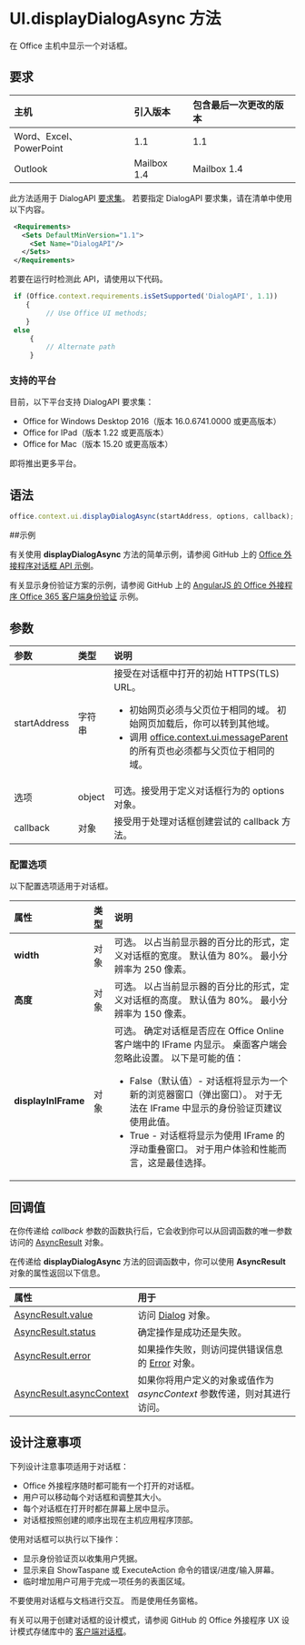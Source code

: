 # UI.displayDialogAsync 方法

在 Office 主机中显示一个对话框。 

## 要求

|主机|引入版本|包含最后一次更改的版本|
|:---------------|:--------|:----------|
|Word、Excel、PowerPoint|1.1|1.1|
|Outlook|Mailbox 1.4|Mailbox 1.4|

此方法适用于 DialogAPI [要求集](../../docs/overview/specify-office-hosts-and-api-requirements.md)。 若要指定 DialogAPI 要求集，请在清单中使用以下内容。

```xml
 <Requirements> 
   <Sets DefaultMinVersion="1.1"> 
     <Set Name="DialogAPI"/> 
   </Sets> 
 </Requirements> 

```

若要在运行时检测此 API，请使用以下代码。

```js
 if (Office.context.requirements.isSetSupported('DialogAPI', 1.1)) 
    {  
         // Use Office UI methods; 
    } 
 else 
     { 
         // Alternate path 
     } 
```



### 支持的平台
目前，以下平台支持 DialogAPI 要求集：

  - Office for Windows Desktop 2016（版本 16.0.6741.0000 或更高版本）
  - Office for IPad（版本 1.22 或更高版本）
  - Office for Mac（版本 15.20 或更高版本） 

即将推出更多平台。 

## 语法

```js
office.context.ui.displayDialogAsync(startAddress, options, callback);
```
##示例

有关使用 **displayDialogAsync** 方法的简单示例，请参阅 GitHub 上的 [Office 外接程序对话框 API 示例](https://github.com/OfficeDev/Office-Add-in-Dialog-API-Simple-Example/)。

有关显示身份验证方案的示例，请参阅 GitHub 上的 [AngularJS 的 Office 外接程序 Office 365 客户端身份验证](https://github.com/OfficeDev/Word-Add-in-AngularJS-Client-OAuth) 示例。

 
## 参数

| 参数    | 类型   |说明|
|:---------------|:--------|:----------|
|startAddress|字符串|接受在对话框中打开的初始 HTTPS(TLS) URL。 <ul><li>初始网页必须与父页位于相同的域。 初始网页加载后，你可以转到其他域。</li><li>调用 [office.context.ui.messageParent](officeui.messageparent.md) 的所有页也必须都与父页位于相同的域。</li></ul>|
|选项|object|可选。接受用于定义对话框行为的 options 对象。|
|callback|对象|接受用于处理对话框创建尝试的 callback 方法。|
    
### 配置选项
以下配置选项适用于对话框。


| 属性     | 类型   |说明|
|:---------------|:--------|:----------|
|**width**|对象|可选。 以占当前显示器的百分比的形式，定义对话框的宽度。 默认值为 80%。 最小分辨率为 250 像素。|
|**高度**|对象|可选。 以占当前显示器的百分比的形式，定义对话框的高度。 默认值为 80%。 最小分辨率为 150 像素。|
|**displayInIFrame**|对象|可选。 确定对话框是否应在 Office Online 客户端中的 IFrame 内显示。 桌面客户端会忽略此设置。 以下是可能的值：<ul><li>False（默认值）- 对话框将显示为一个新的浏览器窗口（弹出窗口）。 对于无法在 IFrame 中显示的身份验证页建议使用此值。 </li><li>True - 对话框将显示为使用 IFrame 的浮动重叠窗口。 对于用户体验和性能而言，这是最佳选择。</li>|


## 回调值
在你传递给 _callback_ 参数的函数执行后，它会收到你可以从回调函数的唯一参数访问的 [AsyncResult](../../reference/shared/asyncresult.md) 对象。

在传递给 **displayDialogAsync** 方法的回调函数中，你可以使用 **AsyncResult** 对象的属性返回以下信息。



|**属性**|**用于**|
|:-----|:-----|
|[AsyncResult.value](../../reference/shared/asyncresult.value.md)|访问 [Dialog](../../reference/shared/officeui.dialog.md) 对象。|
|[AsyncResult.status](../../reference/shared/asyncresult.status.md)|确定操作是成功还是失败。|
|[AsyncResult.error](../../reference/shared/asyncresult.error.md)|如果操作失败，则访问提供错误信息的 [Error](../../reference/shared/error.md) 对象。|
|[AsyncResult.asyncContext](../../reference/shared/asyncresult.asynccontext.md)|如果你将用户定义的对象或值作为 _asyncContext_ 参数传递，则对其进行访问。|


## 设计注意事项
下列设计注意事项适用于对话框：

- Office 外接程序随时都可能有一个打开的对话框。
- 用户可以移动每个对话框和调整其大小。
- 每个对话框在打开时都在屏幕上居中显示。
- 对话框按照创建的顺序出现在主机应用程序顶部。

使用对话框可以执行以下操作：

- 显示身份验证页以收集用户凭据。
- 显示来自 ShowTaspane 或 ExecuteAction 命令的错误/进度/输入屏幕。
- 临时增加用户可用于完成一项任务的表面区域。

不要使用对话框与文档进行交互。 而是使用任务窗格。 

有关可以用于创建对话框的设计模式，请参阅 GitHub 的 Office 外接程序 UX 设计模式存储库中的 [客户端对话框](https://github.com/OfficeDev/Office-Add-in-UX-Design-Patterns/blob/master/Patterns/Client_Dialog.md)。
